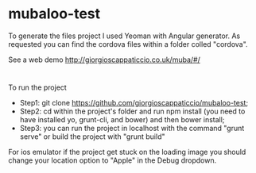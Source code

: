 # mubaloo-test
To generate the files project I used Yeoman with Angular generator. 
As requested you can find the cordova files within a folder colled "cordova".  

See a web demo
http://giorgioscappaticcio.co.uk/muba/#/ 
#
To run the project
- Step1: git clone https://github.com/giorgioscappaticcio/mubaloo-test; 
- Step2: cd within the project's folder and run   npm install (you need to have installed yo, grunt-cli, and bower) and then     bower install;
- Step3: you can run the project in localhost with the command "grunt serve" or build the project with "grunt build"


For ios emulator if the project get stuck on the loading image you should change your location option to "Apple" in the Debug dropdown.
